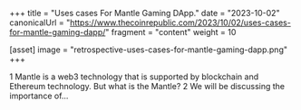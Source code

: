 +++
title = "Uses cases For Mantle Gaming DApp."
date = "2023-10-02"
canonicalUrl = "https://www.thecoinrepublic.com/2023/10/02/uses-cases-for-mantle-gaming-dapp/"
fragment = "content"
weight = 10

[asset]
    image = "retrospective-uses-cases-for-mantle-gaming-dapp.png"
+++

1 Mantle is a web3 technology that is supported by blockchain and Ethereum 
technology. But what is the Mantle? 2 We will be discussing the importance 
of...
